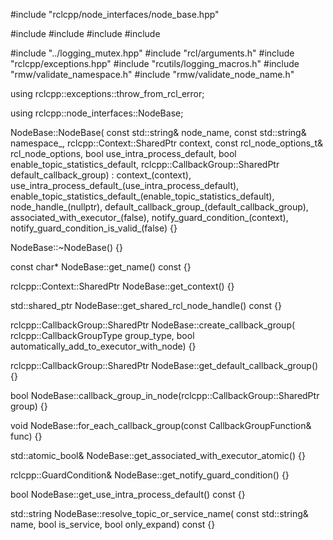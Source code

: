 #include "rclcpp/node_interfaces/node_base.hpp"

#include <limits>
#include <memory>
#include <string>
#include <vector>

#include "../logging_mutex.hpp"
#include "rcl/arguments.h"
#include "rclcpp/exceptions.hpp"
#include "rcutils/logging_macros.h"
#include "rmw/validate_namespace.h"
#include "rmw/validate_node_name.h"

using rclcpp::exceptions::throw_from_rcl_error;

using rclcpp::node_interfaces::NodeBase;

NodeBase::NodeBase(
    const std::string& node_name,
    const std::string& namespace_,
    rclcpp::Context::SharedPtr context,
    const rcl_node_options_t& rcl_node_options,
    bool use_intra_process_default,
    bool enable_topic_statistics_default,
    rclcpp::CallbackGroup::SharedPtr default_callback_group)
    : context_(context),
      use_intra_process_default_(use_intra_process_default),
      enable_topic_statistics_default_(enable_topic_statistics_default),
      node_handle_(nullptr),
      default_callback_group_(default_callback_group),
      associated_with_executor_(false),
      notify_guard_condition_(context),
      notify_guard_condition_is_valid_(false) {}

NodeBase::~NodeBase() {}

const char* NodeBase::get_name() const {}

rclcpp::Context::SharedPtr NodeBase::get_context() {}

std::shared_ptr<const rcl_node_t> NodeBase::get_shared_rcl_node_handle() const {}

rclcpp::CallbackGroup::SharedPtr NodeBase::create_callback_group(
    rclcpp::CallbackGroupType group_type, bool automatically_add_to_executor_with_node) {}

rclcpp::CallbackGroup::SharedPtr NodeBase::get_default_callback_group() {}

bool NodeBase::callback_group_in_node(rclcpp::CallbackGroup::SharedPtr group) {}

void NodeBase::for_each_callback_group(const CallbackGroupFunction& func) {}

std::atomic_bool& NodeBase::get_associated_with_executor_atomic() {}

rclcpp::GuardCondition& NodeBase::get_notify_guard_condition() {}

bool NodeBase::get_use_intra_process_default() const {}

std::string NodeBase::resolve_topic_or_service_name(
    const std::string& name, bool is_service, bool only_expand) const {}
